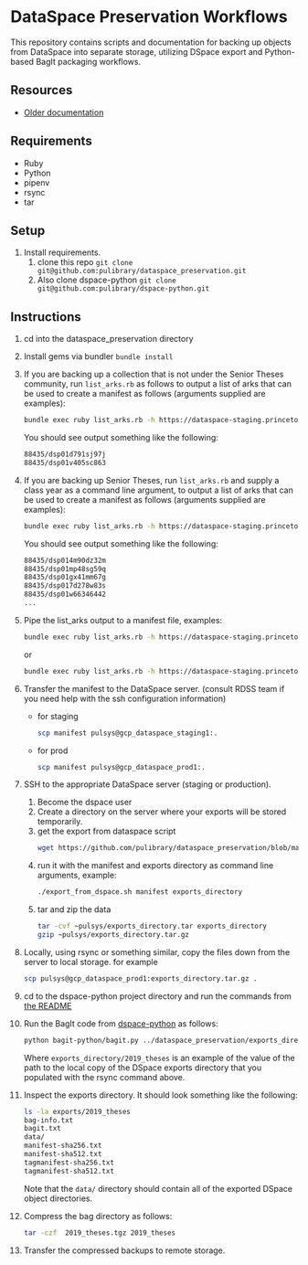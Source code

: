 # DataSpace Preservation Workflows

This repository contains scripts and documentation for backing up objects from DataSpace into separate storage, utilizing DSpace export and Python-based BagIt packaging workflows.

## Resources 
* [Older documentation](https://docs.google.com/document/d/1Io6V34ft__acYTX6uMZQO-8zJy5EX-qXLiUwgGmREsk/edit)

## Requirements
* Ruby 
* Python
* pipenv
* rsync 
* tar

## Setup

1. Install requirements.
   1. clone this repo `git clone git@github.com:pulibrary/dataspace_preservation.git`
   1. Also clone dspace-python `git clone git@github.com:pulibrary/dspace-python.git`

## Instructions

1. cd into the dataspace_preservation directory
1. Install gems via bundler `bundle install`
1. If you are backing up a collection that is not under the Senior Theses community, run `list_arks.rb` as follows to output a list of arks that can be used to create a manifest as follows (arguments supplied are examples):
   ```bash 
   bundle exec ruby list_arks.rb -h https://dataspace-staging.princeton.edu -a ark:/88435/dsp01zw12z7787
   ```
    You should see output something like the following: 
    ```bash 
    88435/dsp01d791sj97j
    88435/dsp01v405sc863
    ```
1. If you are backing up Senior Theses, run `list_arks.rb` and supply a class year as a command line argument, to output a list of arks that can be used to create a manifest as follows (arguments supplied are examples):
   ```bash 
   bundle exec ruby list_arks.rb -h https://dataspace-staging.princeton.edu -a ark:/88435/dsp01sf268516n -c 2019
   ```
    You should see output something like the following: 
    ```bash 
    88435/dsp014m90dz32m
    88435/dsp01mp48sg59q
    88435/dsp01gx41mm67g
    88435/dsp017d278w83s
    88435/dsp01w66346442
    ...
    ```
1. Pipe the list_arks output to a manifest file, examples:
   ```bash 
   bundle exec ruby list_arks.rb -h https://dataspace-staging.princeton.edu -a ark:/88435/dsp01zw12z7787 > manifest
   ```

   or 

   ```bash 
   bundle exec ruby list_arks.rb -h https://dataspace-staging.princeton.edu -a ark:/88435/dsp01sf268516n -c 2019 > manifest
   ```
1. Transfer the manifest to the DataSpace server. (consult RDSS team if you need help with the ssh configuration information)
   * for staging
     ```bash
     scp manifest pulsys@gcp_dataspace_staging1:.
     ```
   * for prod
     ```bash
     scp manifest pulsys@gcp_dataspace_prod1:.
     ```
1. SSH to the appropriate DataSpace server (staging or production).
   1. Become the dspace user
   1. Create a directory on the server where your exports will be stored temporarily.
   1. get the export from dataspace script
      ```bash
      wget https://github.com/pulibrary/dataspace_preservation/blob/main/export_from_dspace.sh
      ```
   1. run it with the manifest and exports directory as command line arguments, example:
      ```bash 
      ./export_from_dspace.sh manifest exports_directory
      ```
   1. tar and zip the data
      ```bash
      tar -cvf ~pulsys/exports_directory.tar exports_directory
      gzip ~pulsys/exports_directory.tar.gz
      ```
1. Locally, using rsync or something similar, copy the files down from the server to local storage. for example
   ```bash
   scp pulsys@gcp_dataspace_prod1:exports_directory.tar.gz .
   ```
   
1. cd to the dspace-python project directory and run the commands from [the README](https://github.com/pulibrary/dspace-python#installing-the-python-package-dependencies)
1. Run the BagIt code from [dspace-python](https://github.com/pulibrary/dspace-python) as follows:
    ```bash
    python bagit-python/bagit.py ../dataspace_preservation/exports_directory/2019_theses
    ```
    Where `exports_directory/2019_theses` is an example of the value of the path to the local copy of the DSpace exports directory that you populated with the rsync command above.
1. Inspect the exports directory.  It should look something like the following: 
    ```bash
    ls -la exports/2019_theses
    bag-info.txt
    bagit.txt
    data/
    manifest-sha256.txt
    manifest-sha512.txt
    tagmanifest-sha256.txt
    tagmanifest-sha512.txt
    ```
    Note that the `data/` directory should contain all of the exported DSpace object directories.
1. Compress the bag directory as follows:
    ```bash 
    tar -czf  2019_theses.tgz 2019_theses
    ```
1. Transfer the compressed backups to remote storage.
